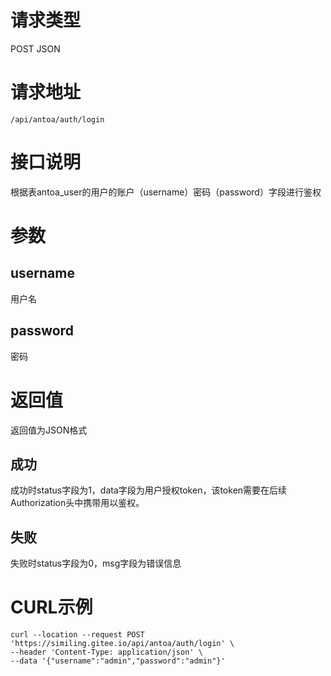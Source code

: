 # 请求类型
POST JSON
# 请求地址
```
/api/antoa/auth/login
```
# 接口说明
根据表antoa_user的用户的账户（username）密码（password）字段进行鉴权
# 参数
## username
用户名
## password
密码
# 返回值
返回值为JSON格式
## 成功
成功时status字段为1，data字段为用户授权token，该token需要在后续Authorization头中携带用以鉴权。
## 失败
失败时status字段为0，msg字段为错误信息
# CURL示例
```
curl --location --request POST 'https://similing.gitee.io/api/antoa/auth/login' \
--header 'Content-Type: application/json' \
--data '{"username":"admin","password":"admin"}'
```